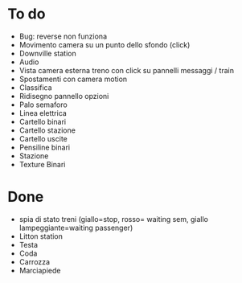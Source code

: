 # To do

  * Bug: reverse non funziona
  * Movimento camera su un punto dello sfondo (click) 
  * Downville station
  * Audio
  * Vista camera esterna treno con click su pannelli messaggi / train
  * Spostamenti con camera motion
  * Classifica
  * Ridisegno pannello opzioni
  * Palo semaforo
  * Linea elettrica
  * Cartello binari
  * Cartello stazione
  * Cartello uscite
  * Pensiline binari
  * Stazione
  * Texture Binari


# Done

  * spia di stato treni (giallo=stop, rosso= waiting sem, giallo lampeggiante=waiting passenger)
  * Litton station
  * Testa
  * Coda
  * Carrozza
  * Marciapiede
    